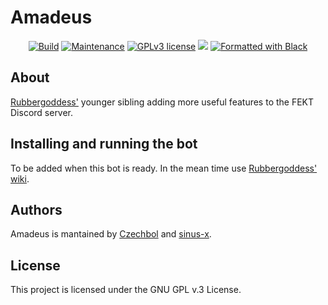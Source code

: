 # Amadeus

<p align="center">
  <a href="https://github.com/Czechbol/Amadeus/actions?query=workflow%3AAmadeus"><img src="https://github.com/Czechbol/Amadeus/workflows/Amadeus/badge.svg?branch=master" alt="Build" /></a>
  <a href="https://github.com/Czechbol/Amadeus/graphs/commit-activity"><img src="https://img.shields.io/github/last-commit/Czechbol/Amadeus" alt="Maintenance" /></a>
  <a href="https://github.com/Czechbol/Amadeus/blob/master/LICENSE"><img src="https://img.shields.io/badge/License-GPLv3-brightgreen.svg" alt="GPLv3 license" /></a>
  <a href="https://app.codacy.com/manual/Czechbol/Amadeus?utm_source=github.com&utm_medium=referral&utm_content=Czechbol/Amadeus&utm_campaign=Badge_Grade_Dashboard"><img src="https://api.codacy.com/project/badge/Grade/226d8bbd49e242d1a710cb03c2f2764a"></a>
  <a href="https://github.com/psf/black"><img src="https://img.shields.io/badge/code%20style-black-000000.svg" alt="Formatted with Black" /></a>
  
</p>

## About

[Rubbergoddess'](https://github.com/sinus-x/rubbergoddess) younger sibling
adding more useful features to the FEKT Discord server.

## Installing and running the bot

To be added when this bot is ready. In the mean time use
[Rubbergoddess' wiki](https://github.com/sinus-x/rubbergoddess/wiki).

## Authors

Amadeus is mantained by [Czechbol](https://github.com/Czechbol) and 
[sinus-x](https://github.com/sinus-x).

## License

This project is licensed under the GNU GPL v.3 License.
